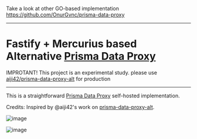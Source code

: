Take a look at other GO-based implementation https://github.com/OnurGvnc/prisma-data-proxy

---

# Fastify + Mercurius based Alternative [Prisma Data Proxy](https://www.prisma.io/docs/concepts/data-platform/data-proxy)

IMPROTANT! This project is an experimental study.
please use [aiji42/prisma-data-proxy-alt](https://github.com/aiji42/prisma-data-proxy-alt) for production

---

This is a straightforward [Prisma Data Proxy](https://www.prisma.io/docs/concepts/data-platform/data-proxy) self-hosted implementation.

Credits: Inspired by @aiji42's work on [prisma-data-proxy-alt](https://github.com/aiji42/prisma-data-proxy-alt).

![image](https://user-images.githubusercontent.com/1294640/188299217-77ea1700-b06e-44b3-9f09-20e646b985ba.png)

![image](https://user-images.githubusercontent.com/1294640/188298885-38c89939-1c0e-4b6c-b8e6-7f6cbbc1f321.png)
